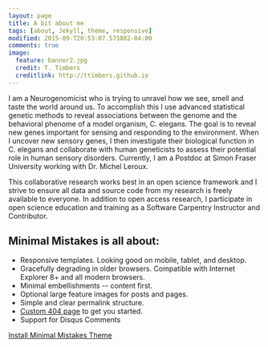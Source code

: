 ```yaml
---
layout: page
title: A bit about me
tags: [about, Jekyll, theme, responsive]
modified: 2015-09-T20:53:07.573882-04:00
comments: true
image:
  feature: banner2.jpg
  credit: T. Timbers
  creditlink: http://ttimbers.github.io
---
```


<p>I am a Neurogenomicist who is trying to unravel how we see, smell and taste the world around us. To accomplish this I use advanced statistical genetic methods to reveal associations between the genome and the behavioral phenome of a model organism, C. elegans.
The goal is to reveal new genes important for sensing and responding to the environment. When I uncover new sensory genes, I then investigate their biological function in C. elegans and collaborate with human geneticists to assess their potential role in human sensory disorders.
Currently, I am a Postdoc at Simon Fraser University working with <ahref="http://www.sfu.ca/~leroux/">Dr. Michel Leroux</a>.

<p>This collaborative research works best in an open science framework and I strive to ensure all data and source code from my research is freely available to everyone. In addition to open access research, I participate in open science education and training as a Software Carpentry Instructor and Contributor.

## Minimal Mistakes is all about:

* Responsive templates. Looking good on mobile, tablet, and desktop.
* Gracefully degrading in older browsers. Compatible with Internet Explorer 8+ and all modern browsers.
* Minimal embellishments -- content first.
* Optional large feature images for posts and pages.
* Simple and clear permalink structure.
* [Custom 404 page](http://mmistakes.github.io/minimal-mistakes/404.html) to get you started.
* Support for Disqus Comments

<a markdown="0" href="{{ site.url }}/theme-setup" class="btn">Install Minimal Mistakes Theme</a>

